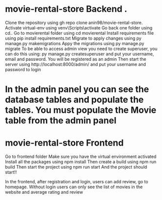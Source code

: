 # movie-rental-store Backend .
Clone the repository using gh repo clone anin98/movie-rental-store.
Activate virtual-env using  venv\Scripts\activate 
Go back one folder using cd..
Go to movierental folder using cd movierental
Install requirements file using pip install requirements.txt
Migrate to apply changes using py manage.py makemigrations
Appy the migrations using py manage.py migrate
To be able to access admin view you need to create superuser, you can do this using:
py manage.py createsuperuser and put your username, email and password. You will be registered as an admin
Then start the server using http://localhost:8000/admin/ and put your username and password to login
# In the admin panel you can see the database tables and populate the tables. You must populate the Movie table from the admin panel


# movie-rental-store Frontend
Go to frontend folder
Make sure you have the virtual environment activated
Install all the packages using npm install
Then create a build using npm run build
Then start the project using npm run start
And the project should start!!

In the frontend, after registration and login, users can add review, go to homepage.
Without login users can only see the list of movies in the website and average rating and review
